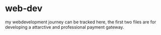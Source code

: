 # web-dev
my webdevelopment journey can be tracked here, 
the first two files are for developing a attarctive and professional payment gateway.
